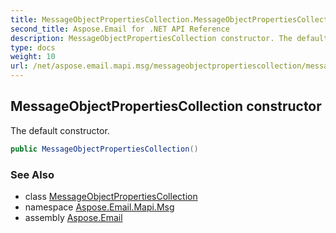 ```yaml
---
title: MessageObjectPropertiesCollection.MessageObjectPropertiesCollection
second_title: Aspose.Email for .NET API Reference
description: MessageObjectPropertiesCollection constructor. The default constructor
type: docs
weight: 10
url: /net/aspose.email.mapi.msg/messageobjectpropertiescollection/messageobjectpropertiescollection/
---
```

## MessageObjectPropertiesCollection constructor

The default constructor.

```csharp
public MessageObjectPropertiesCollection()
```

### See Also

* class [MessageObjectPropertiesCollection](../)
* namespace [Aspose.Email.Mapi.Msg](../../messageobjectpropertiescollection/)
* assembly [Aspose.Email](../../../)


